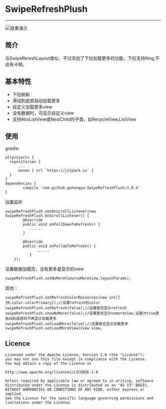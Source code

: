 # SwipeRefreshPlush
******
![效果演示](http://upload-images.jianshu.io/upload_images/1083672-600691b10500a63e.gif?imageMogr2/auto-orient/strip)
##  简介
与SwipeRereshLayout类似，不过添加了下拉加载更多的功能，下拉支持fling,不会有卡顿。

## 基本特性
* 下拉刷新
* 滑动到底部自动加载更多
* 自定义加载更多view
* 没有数据时，可显示自定义view
* 支持AbsListView或NestChild的子类，如RecycleView,ListView  
  
## 使用
gradle:
   
	allprojects { 
      repositories { 
          ...			
          maven { url 'https://jitpack.io' } 
      } 
	}
	dependencies {
	        compile 'com.github.guhongya:SwipeRefreshPlush:1.0.4'
	}
  
设置监听  

	swipeRefreshPlush.setOnScrollListener(new SwipeRefreshPlush.OnScrollListener() {
            @Override
            public void onPullDownToRefresh() {
               ......
            }

            @Override
            public void onPullUpToRefresh() {
                  ......
               }
        }); 	
	  	   
设置数据加载完，没有更多是显示的view
````
swipeRefreshPlush.setNoMoreView(noMoreView,layoutParams);
````
  
其他：

	swipeRefreshPlush.setRefreshColorResources(new int[]{R.color.colorPrimary});//设置refresh的color
	swipeRefreshPlush.setRefresh(false);//设置是否显示refresh
	swipeRefreshPlush.showNoMore(false);//设置是否显示nomoreView,设置为true是拖动到底部将不再显示加载更多
	swipeRefreshPlush.setLoadMore(false);//设置是否显示加载更多
	swipeRefreshPlush.setLoadMoreView(View view,
## Licence
	    
	Licensed under the Apache License, Version 2.0 (the "License");
	you may not use this file except in compliance with the License.
	You may obtain a copy of the License at

   	http://www.apache.org/licenses/LICENSE-2.0

	Unless required by applicable law or agreed to in writing, software
	distributed under the License is distributed on an "AS IS" BASIS,
	WITHOUT WARRANTIES OR CONDITIONS OF ANY KIND, either express or implied.
	See the License for the specific language governing permissions and
	limitations under the License.

